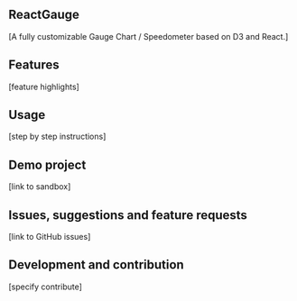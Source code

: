 ## ReactGauge
[A fully customizable Gauge Chart / Speedometer based on D3 and React.]

## Features
[feature highlights]

## Usage
[step by step instructions]

## Demo project
[link to sandbox]

## Issues, suggestions and feature requests
[link to GitHub issues]

## Development and contribution
[specify contribute]
